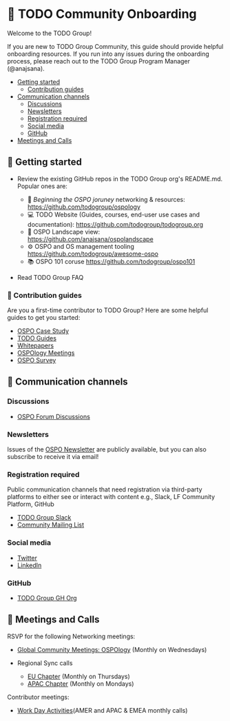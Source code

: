 # 📖 TODO Community Onboarding

Welcome to the TODO Group!

If you are new to TODO Group Community, this guide should provide helpful onboarding resources. If you run into any issues during the onboarding process, 
please reach out to the TODO Group Program Manager (@anajsana).

- [Getting started](#getting-started)
  - [Contribution guides](#contribution-guides)
- [Communication channels](#communication-channels)
  - [Discussions](#discussions)
  - [Newsletters](#newsletters)
  - [Registration required](#registration-required)
  - [Social media](#social-media)
  - [GitHub](#github)
- [Meetings and Calls](#meetings-and-calls)


<!--
TODO: Publish this info on the website to de-duplicate content
-->

## 🙋 Getting started

* Review the existing GitHub repos in the TODO Group org's README.md. Popular ones are:

    * 🦄 *Beginning the OSPO joruney* networking & resources: https://github.com/todogroup/ospology
    * 💻 TODO Website (Guides, courses, end-user use cases and documentation): https://github.com/todogroup/todogroup.org
    * 🌅 OSPO Landscape view: https://github.com/anajsana/ospolandscape
    * ⚙️ OSPO and OS management tooling https://github.com/todogroup/awesome-ospo
    * 📚 OSPO 101 coruse https://github.com/todogroup/ospo101
    
* Read TODO Group FAQ

### 📝 Contribution guides

Are you a first-time contributor to TODO Group?
Here are some helpful guides to get you started:

- [OSPO Case Study](https://todogroup.org/guides/casestudies/todo-contribution-guidelines/)
- [TODO Guides](https://todogroup.org/guides/todo-guides-contribution-guidelines/)
- [Whitepapers](https://todogroup.org/guides/whitepaper-guidelines/)
- [OSPOlogy Meetings](https://github.com/todogroup/ospology/tree/main/meetings#what-are-ospology-monthly-meetings)
- [OSPO Survey](https://github.com/todogroup/osposurvey/tree/master/2022#how-to-contribute)

## 💬 Communication channels

### Discussions

- [OSPO Forum Discussions](https://github.com/todogroup/ospology/discussions)

### Newsletters

Issues of the [OSPO Newsletter](https://www.getrevue.co/profile/osponews) are
publicly available, but you can also subscribe to receive it via email!

### Registration required

Public communication channels that need registration via third-party platforms
to either see or interact with content e.g., Slack, LF Community Platform, GitHub

- [TODO Group Slack](https://join.slack.com/t/thetodogroup/shared_invite/zt-169ok18cz-Pi6tpVHTeW9254d1FpkLew)
- [Community Mailing List](https://docs.google.com/forms/d/e/1FAIpQLSeU0YGM_IJ6gY8E5IIiwXKD_FZi3kAVc4E9_-3dtTDyKMSjdA/viewform)

### Social media

- [Twitter](https://twitter.com/todogroup)
- [LinkedIn](https://www.linkedin.com/company/todo-group/)

### GitHub

- [TODO Group GH Org](https://github.com/todogroup/)

## 🚀 Meetings and Calls


RSVP for the following Networking meetings:

- [Global Community Meetings: OSPOlogy](https://community.linuxfoundation.org/todo-group/) (Monthly on Wednesdays)

- Regional Sync calls

    - [EU Chapter](https://community.linuxfoundation.org/todo-group-europe/) (Monthly on Thursdays)
    - [APAC Chapter](https://github.com/todogroup/ospology/blob/main/meetings/Sync%20Chapters/APAC-Sync.md) (Monthly on Mondays)

Contributor meetings:

- [Work Day Activities](https://github.com/todogroup/work-day-activities#schedule-and-meetings)(AMER and APAC & EMEA monthly calls)


[todo-pm]: https://github.com/anajsana
